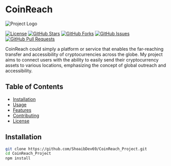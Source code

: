 <!--# CoinReach - Web 3.0 Blockchain Application

![CoinReach](https://i.ibb.co/DVF4tNW/image.png)-->
# CoinReach

![Project Logo](https://github.com/ShoaibDev69/CoinReach_Project/assets/124503086/73af6449-1f35-423d-9f6c-1ba406f18de3)

[![License](https://img.shields.io/badge/license-MIT-blue.svg)](LICENSE)
[![GitHub Stars](https://img.shields.io/github/stars/yourusername/yourproject.svg)](https://github.com/ShoaibDev69/CoinReach_Project/stargazers)
[![GitHub Forks](https://img.shields.io/github/forks/yourusername/yourproject.svg)](https://github.com/yourusername/yourproject/network)
[![GitHub Issues](https://img.shields.io/github/issues/yourusername/yourproject.svg)](https://github.com/yourusername/yourproject/issues)
[![GitHub Pull Requests](https://img.shields.io/github/issues-pr/yourusername/yourproject.svg)](https://github.com/yourusername/yourproject/pulls)

CoinReach could simply a platform or service that enables the far-reaching transfer and accessibility of cryptocurrencies across the globe. My project aims to connect users with the ability to easily send their cryptocurrency assets to various locations, emphasizing the concept of global outreach and accessibility.
## Table of Contents

- [Installation](#installation)
- [Usage](#usage)
- [Features](#features)
- [Contributing](#contributing)
- [License](#license)

## Installation

```bash
git clone https://github.com/ShoaibDev69/CoinReach_Project.git
cd CoinReach_Project
npm install
